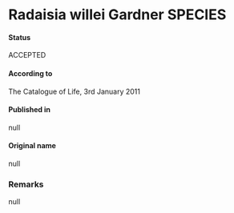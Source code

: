 # Radaisia willei Gardner SPECIES

#### Status
ACCEPTED

#### According to
The Catalogue of Life, 3rd January 2011

#### Published in
null

#### Original name
null

### Remarks
null